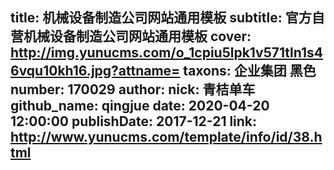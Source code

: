 title: 机械设备制造公司网站通用模板
subtitle: 官方自营机械设备制造公司网站通用模板
cover: http://img.yunucms.com/o_1cpiu5lpk1v571tln1s46vqu10kh16.jpg?attname=
taxons: 企业集团 黑色
number: 170029
author:
  nick: 青桔单车
  github_name: qingjue
date: 2020-04-20 12:00:00
publishDate: 2017-12-21
link: http://www.yunucms.com/template/info/id/38.html
---
